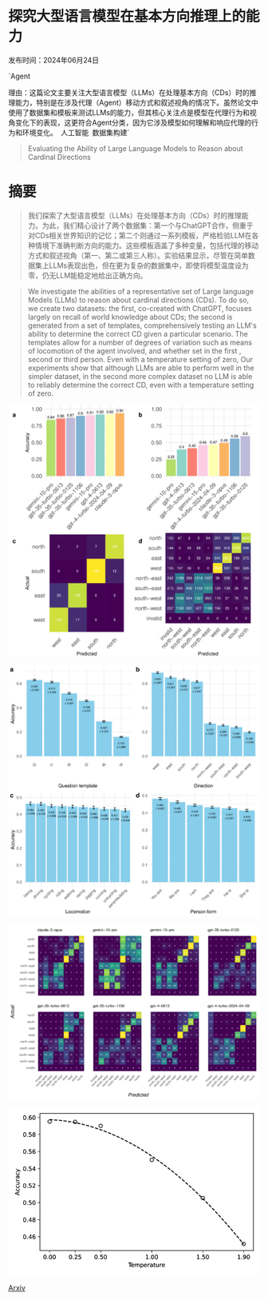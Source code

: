 # 探究大型语言模型在基本方向推理上的能力

发布时间：2024年06月24日

`Agent

理由：这篇论文主要关注大型语言模型（LLMs）在处理基本方向（CDs）时的推理能力，特别是在涉及代理（Agent）移动方式和叙述视角的情况下。虽然论文中使用了数据集和模板来测试LLMs的能力，但其核心关注点是模型在代理行为和视角变化下的表现，这更符合Agent分类，因为它涉及模型如何理解和响应代理的行为和环境变化。` `人工智能` `数据集构建`

> Evaluating the Ability of Large Language Models to Reason about Cardinal Directions

# 摘要

> 我们探索了大型语言模型（LLMs）在处理基本方向（CDs）时的推理能力。为此，我们精心设计了两个数据集：第一个与ChatGPT合作，侧重于对CDs相关世界知识的记忆；第二个则通过一系列模板，严格检验LLM在各种情境下准确判断方向的能力。这些模板涵盖了多种变量，包括代理的移动方式和叙述视角（第一、第二或第三人称）。实验结果显示，尽管在简单数据集上LLMs表现出色，但在更为复杂的数据集中，即使将模型温度设为零，仍无LLM能稳定地给出正确方向。

> We investigate the abilities of a representative set of Large language Models (LLMs) to reason about cardinal directions (CDs). To do so, we create two datasets: the first, co-created with ChatGPT, focuses largely on recall of world knowledge about CDs; the second is generated from a set of templates, comprehensively testing an LLM's ability to determine the correct CD given a particular scenario. The templates allow for a number of degrees of variation such as means of locomotion of the agent involved, and whether set in the first , second or third person. Even with a temperature setting of zero, Our experiments show that although LLMs are able to perform well in the simpler dataset, in the second more complex dataset no LLM is able to reliably determine the correct CD, even with a temperature setting of zero.

![探究大型语言模型在基本方向推理上的能力](../../../paper_images/2406.16528/x1.png)

![探究大型语言模型在基本方向推理上的能力](../../../paper_images/2406.16528/x2.png)

![探究大型语言模型在基本方向推理上的能力](../../../paper_images/2406.16528/x3.png)

![探究大型语言模型在基本方向推理上的能力](../../../paper_images/2406.16528/x4.png)

[Arxiv](https://arxiv.org/abs/2406.16528)
